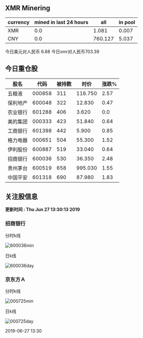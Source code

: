 ## XMR Minering

|currency|mined in last 24 hours|all|in pool|
|---|---|---|---|
|XMR|0.0|1.081|0.007|
|CNY|0.0|760.127|5.037|

今日美元对人民币 6.88	今日xmr对人民币703.39


## 今日重仓股 

|股名|代码|被持数|时价|涨跌%|
|---|---|---|---|---|
|五粮液|000858|311|116.750|2.57|
|保利地产|600048|322|12.830|0.47|
|农业银行|601288|406|3.620|0.0|
|美的集团|000333|423|51.840|0.64|
|工商银行|601398|442|5.900|0.85|
|格力电器|000651|504|55.300|1.52|
|伊利股份|600887|519|33.040|0.64|
|招商银行|600036|530|36.350|2.48|
|贵州茅台|600519|658|995.030|1.55|
|中国平安|601318|690|87.980|1.83|

## 关注股信息
**更新时间 : Thu Jun 27 13:30:13 2019**
### 招商银行 
分时k线

![600036min](http://image.sinajs.cn/newchart/min/n/sh600036.gif)

日k线

![600036day](http://image.sinajs.cn/newchart/daily/n/sh600036.gif)

### 京东方Ａ 
分时k线

![000725min](http://image.sinajs.cn/newchart/min/n/sz000725.gif)

日k线

![000725day](http://image.sinajs.cn/newchart/daily/n/sz000725.gif)

2019-06-27 13:30